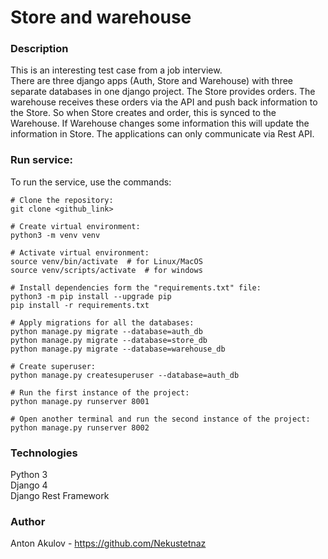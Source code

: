 # Store and warehouse

### Description
This is an interesting test case from a job interview. <br>
There are three django apps (Auth, Store and Warehouse) with three separate databases in one django project. The Store provides orders. The warehouse receives these orders via the API and push back information to the Store. So when Store creates and order, this is synced to the Warehouse. If Warehouse changes some information this will update the information in Store. The applications can only communicate via Rest API.

### Run service:
To run the service, use the commands:
```
# Clone the repository:
git clone <github_link>

# Create virtual environment:
python3 -m venv venv

# Activate virtual environment:
source venv/bin/activate  # for Linux/MacOS
source venv/scripts/activate  # for windows

# Install dependencies form the "requirements.txt" file:
python3 -m pip install --upgrade pip
pip install -r requirements.txt

# Apply migrations for all the databases:
python manage.py migrate --database=auth_db
python manage.py migrate --database=store_db
python manage.py migrate --database=warehouse_db

# Create superuser:
python manage.py createsuperuser --database=auth_db

# Run the first instance of the project:
python manage.py runserver 8001

# Open another terminal and run the second instance of the project:
python manage.py runserver 8002
```

### Technologies
Python 3 <br>
Django 4 <br>
Django Rest Framework <br>

### Author
Anton Akulov - https://github.com/Nekustetnaz
